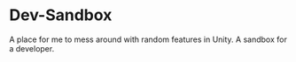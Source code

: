 # Dev-Sandbox
A place for me to mess around with random features in Unity. A sandbox for a developer.
